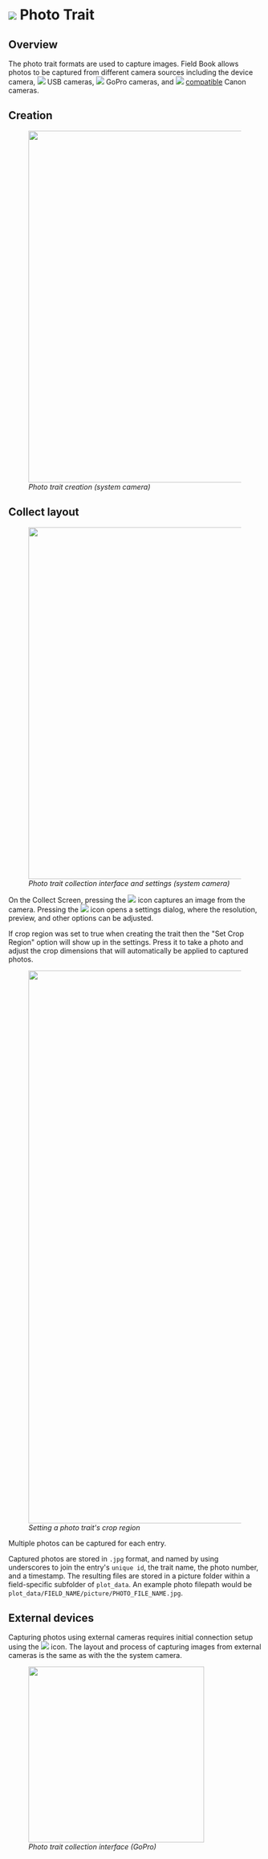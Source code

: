 <link rel="stylesheet" type="text/css" href="_styles/styles.css">

# <img class="icon-title" src="_static/icons/formats/camera.png"> Photo Trait

## Overview

The photo trait formats are used to capture images.
Field Book allows photos to be captured from different camera sources including the device camera, <img class="icon" src="_static/icons/formats/webcam.png"> USB cameras, <img class="icon" src="_static/icons/formats/camera-gopro.png"> GoPro cameras, and <img class="icon" src="_static/icons/formats/shutter.png"> [compatible](https://developercommunity.usa.canon.com/s/article/CCAPI-Supported-Cameras) Canon cameras.

## Creation

<figure class="image">
  <img class="screenshot" src="_static/images/traits/formats/create_photo_joined.png" width="700px"> 
  <figcaption class="screenshot-caption"><i>Photo trait creation (system camera)</i></figcaption> 
</figure>

## Collect layout

<figure class="image">
  <img class="screenshot" src="_static/images/traits/formats/collect_photo_joined.png" width="700px"> 
  <figcaption class="screenshot-caption"><i>Photo trait collection interface and settings (system camera)</i></figcaption> 
</figure>

On the Collect Screen, pressing the <img class="icon" src="_static/icons/formats/shutter.png"> icon captures an image from the camera.
Pressing the <img class="icon" src="_static/icons/formats/cog.png"> icon opens a settings dialog, where the resolution, preview, and other options can be adjusted.

If crop region was set to true when creating the trait then the "Set Crop Region" option will show up in the settings. Press it to take a photo and adjust the crop dimensions that will automatically be applied to captured photos. 

<figure class="image">
  <img class="screenshot" src="_static/images/traits/formats/crop_region_joined.png" width="1100px"> 
  <figcaption class="screenshot-caption"><i>Setting a photo trait's crop region</i></figcaption> 
</figure>

Multiple photos can be captured for each entry. 

Captured photos are stored in `.jpg` format, and named by using underscores to join the entry's `unique id`, the trait name, the photo number, and a timestamp.
The resulting files are stored in a picture folder within a field-specific subfolder of `plot_data`.
An example photo filepath would be `plot_data/FIELD_NAME/picture/PHOTO_FILE_NAME.jpg`.

## External devices

Capturing photos using external cameras requires initial connection setup using the <img class="icon" src="_static/icons/formats/connection.png"> icon.
The layout and process of capturing images from external cameras is the same as with the the system camera.

<figure class="image">
  <img class="screenshot" src="_static/images/traits/formats/collect_gopro_framed.png" width="350px"> 
  <figcaption class="screenshot-caption"><i>Photo trait collection interface (GoPro)</i></figcaption> 
</figure>